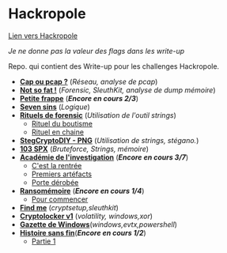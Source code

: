 # Hackropole
[Lien vers Hackropole](https://hackropole.fr/fr/)  

*Je ne donne pas la valeur des flags dans les write-up*

Repo. qui contient des Write-up pour les challenges Hackropole.  
* [**Cap ou pcap ?**](https://github.com/kiso6/hackropole/tree/main/cap_ou_pcap) (_Réseau, analyse de pcap_)  
* [**Not so fat !**](https://github.com/kiso6/hackropole/tree/main/not_so_fat) (_Forensic, SleuthKit, analyse de dump mémoire_)
* [**Petite frappe**](https://github.com/kiso6/hackropole/tree/main/petite_frappe) (_**Encore en cours 2/3**_)
* [**Seven sins**](https://github.com/kiso6/hackropole/tree/main/seven_sins) (_Logique_)
* [**Rituels de forensic**](https://github.com/kiso6/hackropole/tree/main/rituels_forensic) (_Utilisation de l'outil strings_)  
  * [Rituel du boutisme](https://github.com/kiso6/hackropole/tree/main/rituels_forensic#rituel-du-boutisme)
  * [Rituel en chaine](https://github.com/kiso6/hackropole/tree/main/rituels_forensic#rituel-en-cha%C3%AEne)
* [**StegCryptoDIY - PNG**](https://github.com/kiso6/hackropole/tree/main/steg_crypto_diy_png) (_Utilisation de strings, stégano._)
* [**103 SPX**](https://github.com/kiso6/hackropole/tree/main/103_spx) (_Bruteforce, Strings, mémoire_)
* [**Académie de l'investigation**](https://github.com/kiso6/hackropole/tree/main/academie_de_l_investigation) (_**Encore en cours 3/7**_)
   * [C'est la rentrée](https://github.com/kiso6/hackropole/tree/main/academie_de_l_investigation#partie-1--cest-la-rentr%C3%A9e)
   * [Premiers artéfacts](https://github.com/kiso6/hackropole/tree/main/academie_de_l_investigation#partie-3--premiers-art%C3%A9facts)
   * [Porte dérobée](https://github.com/kiso6/hackropole/tree/main/academie_de_l_investigation#partie-4--porte-d%C3%A9rob%C3%A9e)
* [**Ransomémoire**](https://github.com/kiso6/hackropole/tree/main/Ransomemoire) (_**Encore en cours 1/4**_)
   * [Pour commencer](https://github.com/kiso6/hackropole/tree/main/Ransomemoire#partie-0--pour-commencer) 
* [**Find me**](https://github.com/kiso6/hackropole/tree/main/FindMe) (_cryptsetup,sleuthkit_)
* [**Cryptolocker v1**](https://github.com/kiso6/hackropole/tree/main/Cryptolockerv1) (_volatility, windows,xor_)
* [**Gazette de Windows**](https://github.com/kiso6/hackropole/tree/main/Gazette2Windows)(_windows,evtx,powershell_)
* [**Histoire sans fin**](https://github.com/kiso6/hackropole/tree/main/histoire_sans_fin)(_**Encore en cours 1/2**_)  
  * [Partie 1](https://github.com/kiso6/hackropole/tree/main/histoire_sans_fin#partie-1)
  
 
  
